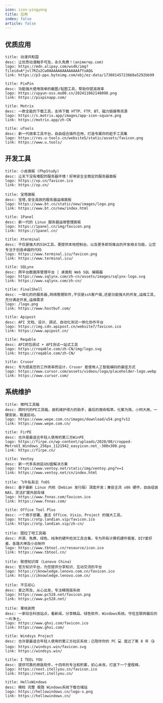 ```yaml
---
icon: icon-yingyong
title: 应用
index: false
article: false
---
```


## 优质应用

```component VPCard
title: 动漫共和国
desc: 让优质动漫触手可及，永久免费！(animerep.com)
logo: https://mdn.alipay.com/wsdk/img?fileid=A*jvl7RZu2Cw0AAAAAAAAAAAAAAfYuAQ&
link: https://p3-ppx.byteimg.com/obj/ez-data/17308145723668a5292bb99
```

```component VPCard
title: PixPin
desc: 功能强大使用简单的截图/贴图工具，帮助你提高效率
logo: https://upyun-oss.mu00.cn/202411062148098.png
link: https://pixpinapp.com/
```

```component VPCard
title: Motrix
desc: 一款全能的下载工具，支持下载 HTTP、FTP、BT、磁力链接等资源
logo: https://s.motrix.app/images/app-icon-square.png
link: https://motrix.app/zh-CN
```

```component VPCard
title: uTools
desc: 新一代效率工具平台，自由组合插件应用，打造专属你的趁手工具集
logo: https://res.u-tools.cn/website5/static/assets/favicon.png
link: https://www.u.tools/
```

## 开发工具

```component VPCard
title: 小皮面板 (PhpStudy)
desc: 让天下没有难配的服务器环境！好用安全全稳定的服务器面板
logo: https://xp.cn/favicon.ico
link: https://xp.cn/
```

```component VPCard
title: 宝塔面板
desc: 宝塔,安全高效的服务器运维面板
logo: https://www.bt.cn/static/new/images/logo.png
link: https://www.bt.cn/new/index.html
```

```component VPCard
title: 1Panel
desc: 新一代的 Linux 服务器运维管理面板
logo: https://1panel.cn/img/favicon.png
link: https://1panel.cn/
```

```component VPCard
title: Xterminal
desc: 不仅是强大的SSH工具，更提供本地控制台，以及更多即将推出的开发相关功能，让您专注于创造卓越的代码
logo: https://www.terminal.icu/favicon.png
link: https://www.terminal.icu/
```

```component VPCard
title: SQLynx
desc: 跨平台数据库管理平台 | 桌面和 Web SQL 编辑器
logo: https://www.sqlynx.com/zh-cn/assets/images/sqlynx-logo.svg
link: https://www.sqlynx.com/zh-cn/
```

```component VPCard
title: FinalShell
desc: 一体化的的服务器,网络管理软件,不仅是ssh客户端,还是功能强大的开发,运维工具,充分满足开发,运维需求
logo: /logo.png
link: https://www.hostbuf.com/
```

```component VPCard
title: Apipost
desc: API 文档、设计、调试、自动化测试一体化协作平台
logo: https://img.cdn.apipost.cn/website7/favicon.ico
link: https://www.apipost.cn/
```

```component VPCard
title: Reqable
desc: API抓包调试 + API测试一站式工具
logo: https://reqable.com/zh-CN/img/logo.svg
link: https://reqable.com/zh-CN/
```

```component VPCard
title: Crusor
desc: 专为提高您的工作效率而设计，Crusor 是使用人工智能编码的最佳方式
logo: https://www.cursor.com/assets/videos/logo/placeholder-logo.webp
link: https://www.cursor.com/
```

## 系统维护

```component VPCard
title: 微PE工具箱
desc: 跨时代的PE工具箱，装机维护得力的助手，最后的救命稻草。化繁为简，小材大用，一键安装，极速启动。
logo: https://www.wepe.com.cn/images/download/u54.png?v12
link: https://www.wepe.com.cn/
```

```component VPCard
title: FirPE
desc: 也许是最适合年轻人使用的第三方WinPE
logo: https://firpe.cn/wp-content/uploads/2020/08/cropped-MetroUI_Windows_256px_1121942_easyicon.net_-300x300.png
link: https://firpe.cn/
```

```component VPCard
title: Ventoy
desc: 新一代多系统启动U盘解决方案
logo: https://www.ventoy.net/static/img/ventoy.png?v=1
link: https://www.ventoy.net/cn/index.html
```

```component VPCard
title: 飞牛私有云 fnOS
desc: 基于最新 Linux 内核（Debian 发行版）深度开发；兼容主流 x86 硬件，自由组装 NAS，灵活扩展外部存储
logo: https://www.fnnas.com/favicon.ico
link: https://www.fnnas.com/
```

```component VPCard
title: Office Tool Plus
desc: 一个用于部署、激活 Office、Visio、Project 的强大工具。
logo: https://otp.landian.vip/favicon.ico
link: https://otp.landian.vip/zh-cn/
```

```component VPCard
title: 图拉丁吧工具箱
desc: 开源、免费、绿色、纯净的硬件检测工具合集，专为所有计算机硬件极客、DIY爱好者、各路大神及小白制作
logo: https://www.tbtool.cn/resource/icon.ico
link: https://www.tbtool.cn/
```

```component VPCard
title: 联想知识库 (Lenovo China)
desc: 官方知识平台，为您提供分享知识、互动交流的平台
logo: https://iknowledge.lenovo.com.cn/favicon.ico
link: https://iknowledge.lenovo.com.cn/
```

```component VPCard
title: 不忘初心
desc: 爱之所及，从心出发，专注精简版系统
logo: https://www.pc528.net/favicon.png
link: https://www.pc528.net/
```

```component VPCard
title: 果核剥壳
desc: 一家综合科技站点，看新闻，分享精品、绿色软件，Windows系统。守住互联网最后的一片净土。
logo: https://www.ghxi.com/favicon.ico
link: https://www.ghxi.com/
```

```component VPCard
title: Windsys Project
desc: 也许是最适合年轻人使用的第三方社区系统；已陪伴你的 PC 💻 度过了第 8 年 😘
logo: https://windsys.win/favicon.svg
link: https://windsys.win/
```

```component VPCard
title: I TEEL YOU
desc: 提供可靠的原版软件，十四年的专注和积累，初心未改，打造下一个里程碑。
logo: https://next.itellyou.cn/favicon.ico
link: https://next.itellyou.cn/
```

```component VPCard
title: HelloWindows
desc: 精校 完整 极致 Windows系统下载仓储站
logo: https://hellowindows.cn/logo-s.png
link: https://hellowindows.cn/
```
